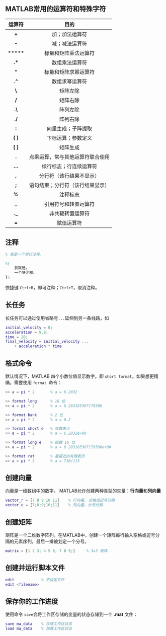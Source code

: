 ## MATLAB常用的运算符和特殊字符

| 运算符  |               目的               |
| :-----: | :------------------------------: |
|  **+**  |          加；加法运算符          |
|  **-**  |          减；减法运算符          |
|  *****  |       标量和矩阵乘法运算符       |
| **.\*** |          数组乘法运算符          |
|  **^**  |       标量和矩阵求幂运算符       |
| **.^**  |          数组求幂运算符          |
| **\\**  |             矩阵左除             |
|  **/**  |             矩阵右除             |
| **.\\** |             阵列左除             |
| **./**  |             阵列右除             |
|  **:**  |        向量生成；子阵提取        |
| **( )** |        下标运算；参数定义        |
| **[ ]** |             矩阵生成             |
|  **.**  | 点乘运算，常与其他运算符联合使用 |
|  **…**  |      续行标志；行连续运算符      |
|  **,**  |     分行符（该行结果不显示）     |
|  **;**  | 语句结束；分行符（该行结果显示） |
|  **%**  |             注释标志             |
|  **_**  |       引用符号和转置运算符       |
| **._**  |         非共轭转置运算符         |
|  **=**  |            赋值运算符            |

## 注释

```matlab
% 我是一个单行注释。

%{
    我就是，
    一个块注释。
}%
```

快捷键 `Ctrl+R`，即可注释；`Ctrl+T`，取消注释。

## 长任务

长任务可以通过使用省略号`...`延伸到另一条线路，如

```matlab
initial_velocity = 0;
acceleration = 9.8;
time = 20;
final_velocity = initial_velocity ...
    + acceleration * time
```

## 格式命令

默认情况下，MATLAB 四个小数位值显示数字。即 `short format`。如果想更精确，需要使用 `format `命令：

```matlab
>> a = pi * 2		% a = 6.2832

>> format long		% 16 位
>> a = pi * 2		% a = 6.283185307179586

>> format bank		% 2 位
>> a = pi * 2		% a = 6.2

>> format short e	% 指数表示
>> a = pi * 2 		% a = 6.2832e+00

>> format long e	% 指数 16 位
>> a = pi * 2 		% a = 6.283185307179586e+00

>> format rat		% 最接近的有理表示
>> a = pi * 2 		% a = 710/113
```

## 创建向量

向量是一维数组中的数字， MATLAB允许创建两种类型的矢量：**行向量**和**列向量**

```matlab
vector_r = [7 8 9 10 11]	% 行向量, 空格或逗号分隔
vector_c = [7;8;9;10;11]	% 列向量，分号分隔
```

## 创建矩阵

矩阵是一个二维数字阵列。在MATLAB中，创建一个矩阵每行输入空格或逗号分隔的元素序列，最后一排被划定一个分号。

```matlab
matrix = [1 2 3; 4 5 6; 7 8 9;]		% 3x3 矩阵
```

## 创建并运行脚本文件

```matlab
edit			% 不指定文件
edit <filename>
```

## 保存你的工作进度

使用命令 `save`会将工作区存储的变量的状态存储到一个 **.mat** 文件：

```matlab
save ma_data	% 存储工作区状态
load ma_data	% 加载工作区状态
```



